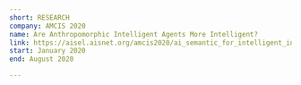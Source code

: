 ```yaml
---
short: RESEARCH
company: AMCIS 2020
name: Are Anthropomorphic Intelligent Agents More Intelligent?
link: https://aisel.aisnet.org/amcis2020/ai_semantic_for_intelligent_info_systems/ai_semantic_for_intelligent_info_systems/3/
start: January 2020
end: August 2020

---
```


